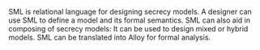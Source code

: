 SML is relational language for designing secrecy models.  A designer can use SML to define a model and its formal semantics.  SML can also aid in composing of secrecy models:  It can be used to design mixed or hybrid models. SML can be translated into Alloy  for formal analysis.